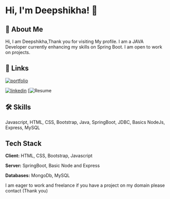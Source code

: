 
# Hi, I'm Deepshikha! 👋


## 🚀 About Me
Hi, I am Deepshikha,Thank you for visiting My profile. I am a JAVA Developer currently enhancing my skills on Spring Boot. I am open to work on projects. 


## 🔗 Links
[![portfolio](https://img.shields.io/badge/my_portfolio-000?style=for-the-badge&logo=ko-fi&logoColor=white)](https://deepshikhavishwakarma.github.io/portfolio/)

[![linkedin](https://img.shields.io/badge/linkedin-0A66C2?style=for-the-badge&logo=linkedin&logoColor=white)](https://www.linkedin.com/in/deepshikha-vishwakarma-68a0bb19b/)
[![Resume](https://drive.google.com/file/d/1zdmMzc-iNM6youbu-_-hee3dZ5SW5FuJ/view?usp=sharing/)


## 🛠 Skills
Javascript, HTML, CSS, Bootstrap, Java, SpringBoot, JDBC, Basics NodeJs, Express, MySQL


## Tech Stack

**Client:** HTML, CSS, Bootstrap, Javascript

**Server:** SpringBoot, Basic Node and Express

**Databases:** MongoDb, MySQL

I am eager to work and freelance if you have a project on my domain please contact (Thank you)

